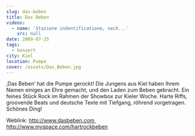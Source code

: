 ```yaml
---
slug: das-beben
title: Das Beben
videos:
  - name: 'Stazione indentificatione, nech...'
    src: null
date: 2009-07-25
tags:
  - konzert
city: Kiel
location: Pumpe
cover: /assets/Das_Beben.jpg
---
```


‚Das Beben’ hat die Pumpe gerockt! Die Jungens aus Kiel haben Ihrem Namen einiges an Ehre gemacht, und den Laden zum Beben gebracht. Ein feines Stück Rock im Rahmen der Showbox zur Kieler Woche. Harte Riffs, groovende Beats und deutsche Texte mit Tiefgang, röhrend vorgetragen. Schönes Ding!

Weblink: http://www.dasbeben.com http://www.myspace.com/hartrockbeben
